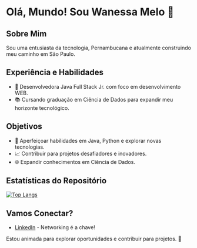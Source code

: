 # Olá, Mundo! Sou Wanessa Melo 🌟

## Sobre Mim
Sou uma entusiasta da tecnologia, Pernambucana e atualmente construindo meu caminho em São Paulo.

## Experiência e Habilidades
- 💼 Desenvolvedora Java Full Stack Jr. com foco em desenvolvimento WEB.
- 📚 Cursando graduação em Ciência de Dados para expandir meu horizonte tecnológico.

## Objetivos
- 🎯 Aperfeiçoar habilidades em Java, Python e explorar novas tecnologias.
- 📈 Contribuir para projetos desafiadores e inovadores.
- 🌐 Expandir conhecimentos em Ciência de Dados.

## Estatísticas do Repositório
[![Top Langs](https://github-readme-stats.vercel.app/api/top-langs/?username=wanessakcm&layout=compact)](https://github.com/wanessakcm/seu-repositorio)

## Vamos Conectar?
- [LinkedIn](https://www.linkedin.com/in/wanessa-melo/) - Networking é a chave!

Estou animada para explorar oportunidades e contribuir para projetos. 🚀

